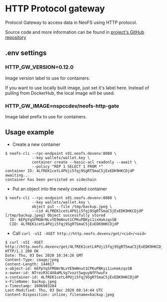 # HTTP Protocol gateway

Protocol Gateway to access data in NeoFS using HTTP protocol.

Source code and more information can be found in [project's GitHub repository](https://github.com/nspcc-dev/neofs-http-gate)

## .env settings

### HTTP_GW_VERSION=0.12.0

Image version label to use for containers.

If you want to use locally built image, just set it's label here. Instead of
pulling from DockerHub, the local image will be used.

### HTTP_GW_IMAGE=nspccdev/neofs-http-gate

Image label prefix to use for containers.

## Usage example

- Create a new container
```
$ neofs-cli --rpc-endpoint s01.neofs.devenv:8080 \
            --key wallets/wallet.key \
            container create --basic-acl readonly --await \
            --policy "REP 1 SELECT 1 FROM *"
container ID: 4LfREK1cetL4PUji5fqj9SgRTSmaC5jExEDK9HKCDjdP
awaiting...
container has been persisted on sidechain

```
- Put an object into the newly created container
```
$ neofs-cli --rpc-endpoint s01.neofs.devenv:8080 \
            --key wallets/wallet.key \
            object put --file /tmp/backup.jpeg \
            --cid 4LfREK1cetL4PUji5fqj9SgRTSmaC5jExEDK9HKCDjdP
[/tmp/backup.jpeg] Object successfully stored
  ID: 6EPpYqSFMGWrNLvYE9mNnut1CPKuPBKyi1ixHakzqsSB
  CID: 4LfREK1cetL4PUji5fqj9SgRTSmaC5jExEDK9HKCDjdP
```
- Call `curl -sSI -XGET http://http.neofs.devenv/get/<cid>/<oid>`
```
$ curl -sSI -XGET http://http.neofs.devenv/get/4LfREK1cetL4PUji5fqj9SgRTSmaC5jExEDK9HKCDjdP/6EPpYqSFMGWrNLvYE9mNnut1CPKuPBKyi1ixHakzqsSB
HTTP/1.1 200 OK
Date: Thu, 03 Dec 2020 10:34:26 GMT
Content-Type: image/jpeg
Content-Length: 144017
x-object-id: 6EPpYqSFMGWrNLvYE9mNnut1CPKuPBKyi1ixHakzqsSB
x-owner-id: NTrezR3C4X8aMLVg7vozt5wguyNfFhwuFx
x-container-id: 4LfREK1cetL4PUji5fqj9SgRTSmaC5jExEDK9HKCDjdP
x-FileName: backup.jpeg
x-Timestamp: 1606983284
Last-Modified: Thu, 03 Dec 2020 08:14:44 UTC
Content-Disposition: inline; filename=backup.jpeg
```
